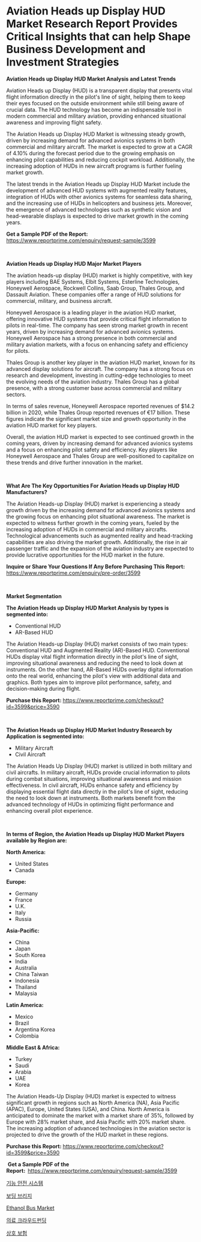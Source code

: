 <p><h1>Aviation Heads up Display HUD Market Research Report Provides Critical Insights that can help Shape Business Development and Investment Strategies</h1></p><p><strong>Aviation Heads up Display HUD Market Analysis and Latest Trends</strong></p>
<p><p>Aviation Heads up Display (HUD) is a transparent display that presents vital flight information directly in the pilot's line of sight, helping them to keep their eyes focused on the outside environment while still being aware of crucial data. The HUD technology has become an indispensable tool in modern commercial and military aviation, providing enhanced situational awareness and improving flight safety.</p><p>The Aviation Heads up Display HUD Market is witnessing steady growth, driven by increasing demand for advanced avionics systems in both commercial and military aircraft. The market is expected to grow at a CAGR of 4.10% during the forecast period due to the growing emphasis on enhancing pilot capabilities and reducing cockpit workload. Additionally, the increasing adoption of HUDs in new aircraft programs is further fueling market growth.</p><p>The latest trends in the Aviation Heads up Display HUD Market include the development of advanced HUD systems with augmented reality features, integration of HUDs with other avionics systems for seamless data sharing, and the increasing use of HUDs in helicopters and business jets. Moreover, the emergence of advanced technologies such as synthetic vision and head-wearable displays is expected to drive market growth in the coming years.</p></p>
<p><strong>Get a Sample PDF of the Report:&nbsp;</strong> <a href="https://www.reportprime.com/enquiry/request-sample/3599">https://www.reportprime.com/enquiry/request-sample/3599</a></p>
<p>&nbsp;</p>
<p><strong>Aviation Heads up Display HUD Major Market Players</strong></p>
<p><p>The aviation heads-up display (HUD) market is highly competitive, with key players including BAE Systems, Elbit Systems, Esterline Technologies, Honeywell Aerospace, Rockwell Collins, Saab Group, Thales Group, and Dassault Aviation. These companies offer a range of HUD solutions for commercial, military, and business aircraft.</p><p>Honeywell Aerospace is a leading player in the aviation HUD market, offering innovative HUD systems that provide critical flight information to pilots in real-time. The company has seen strong market growth in recent years, driven by increasing demand for advanced avionics systems. Honeywell Aerospace has a strong presence in both commercial and military aviation markets, with a focus on enhancing safety and efficiency for pilots.</p><p>Thales Group is another key player in the aviation HUD market, known for its advanced display solutions for aircraft. The company has a strong focus on research and development, investing in cutting-edge technologies to meet the evolving needs of the aviation industry. Thales Group has a global presence, with a strong customer base across commercial and military sectors.</p><p>In terms of sales revenue, Honeywell Aerospace reported revenues of $14.2 billion in 2020, while Thales Group reported revenues of €17 billion. These figures indicate the significant market size and growth opportunity in the aviation HUD market for key players.</p><p>Overall, the aviation HUD market is expected to see continued growth in the coming years, driven by increasing demand for advanced avionics systems and a focus on enhancing pilot safety and efficiency. Key players like Honeywell Aerospace and Thales Group are well-positioned to capitalize on these trends and drive further innovation in the market.</p></p>
<p>&nbsp;</p>
<p><strong>What Are The Key Opportunities For Aviation Heads up Display HUD Manufacturers?</strong></p>
<p><p>The Aviation Heads-up Display (HUD) market is experiencing a steady growth driven by the increasing demand for advanced avionics systems and the growing focus on enhancing pilot situational awareness. The market is expected to witness further growth in the coming years, fueled by the increasing adoption of HUDs in commercial and military aircrafts. Technological advancements such as augmented reality and head-tracking capabilities are also driving the market growth. Additionally, the rise in air passenger traffic and the expansion of the aviation industry are expected to provide lucrative opportunities for the HUD market in the future.</p></p>
<p><strong>Inquire or Share Your Questions If Any Before Purchasing This Report:</strong> <a href="https://www.reportprime.com/enquiry/pre-order/3599">https://www.reportprime.com/enquiry/pre-order/3599</a></p>
<p>&nbsp;</p>
<p><strong>Market Segmentation</strong></p>
<p><strong>The Aviation Heads up Display HUD Market Analysis by types is segmented into:</strong></p>
<p><ul><li>Conventional HUD</li><li>AR-Based HUD</li></ul></p>
<p><p>The Aviation Heads-up Display (HUD) market consists of two main types: Conventional HUD and Augmented Reality (AR)-Based HUD. Conventional HUDs display vital flight information directly in the pilot's line of sight, improving situational awareness and reducing the need to look down at instruments. On the other hand, AR-Based HUDs overlay digital information onto the real world, enhancing the pilot's view with additional data and graphics. Both types aim to improve pilot performance, safety, and decision-making during flight.</p></p>
<p><strong>Purchase this Report:&nbsp;</strong><a href="https://www.reportprime.com/checkout?id=3599&price=3590">https://www.reportprime.com/checkout?id=3599&price=3590</a></p>
<p>&nbsp;</p>
<p><strong>The Aviation Heads up Display HUD Market Industry Research by Application is segmented into:</strong></p>
<p><ul><li>Military Aircraft</li><li>Civil Aircraft</li></ul></p>
<p><p>The Aviation Heads Up Display (HUD) market is utilized in both military and civil aircrafts. In military aircraft, HUDs provide crucial information to pilots during combat situations, improving situational awareness and mission effectiveness. In civil aircraft, HUDs enhance safety and efficiency by displaying essential flight data directly in the pilot's line of sight, reducing the need to look down at instruments. Both markets benefit from the advanced technology of HUDs in optimizing flight performance and enhancing overall pilot experience.</p></p>
<p>&nbsp;</p>
<p><strong>In terms of Region, the Aviation Heads up Display HUD Market Players available by Region are:</strong></p>
<p>
    <p> <strong> North America: </strong>
        <ul>
            <li>United States</li>
            <li>Canada</li>
        </ul>
        </p> 
    <p> <strong> Europe: </strong>
        <ul>
            <li>Germany</li>
            <li>France</li>
            <li>U.K.</li>
            <li>Italy</li>
            <li>Russia</li>
        </ul>
        </p> 
    <p> <strong> Asia-Pacific: </strong>
        <ul>
            <li>China</li>
            <li>Japan</li>
            <li>South Korea</li>
            <li>India</li>
            <li>Australia</li>
            <li>China Taiwan</li>
            <li>Indonesia</li>
            <li>Thailand</li>
            <li>Malaysia</li>
        </ul>
        </p> 
    <p> <strong> Latin America: </strong>
        <ul>
            <li>Mexico</li>
            <li>Brazil</li>
            <li>Argentina Korea</li>
            <li>Colombia</li>
        </ul>
        </p> 
    <p> <strong> Middle East & Africa: </strong>
        <ul>
            <li>Turkey</li>
            <li>Saudi</li>
            <li>Arabia</li>
            <li>UAE</li>
            <li>Korea</li>
        </ul>
    </p>
    </p>
<p><p>The Aviation Heads-Up Display (HUD) market is expected to witness significant growth in regions such as North America (NA), Asia Pacific (APAC), Europe, United States (USA), and China. North America is anticipated to dominate the market with a market share of 35%, followed by Europe with 28% market share, and Asia Pacific with 20% market share. The increasing adoption of advanced technologies in the aviation sector is projected to drive the growth of the HUD market in these regions.</p></p>
<p><strong>Purchase this Report: </strong><a href="https://www.reportprime.com/checkout?id=3599&price=3590">https://www.reportprime.com/checkout?id=3599&price=3590</a></p>
<p>&nbsp;<strong>Get a Sample PDF of the Report:&nbsp;&nbsp;</strong><a href="https://www.reportprime.com/enquiry/request-sample/3599">https://www.reportprime.com/enquiry/request-sample/3599</a></p>
<p><strong></strong></p>
<p><p><a href="https://medium.com/@joespinka88967/2024%EB%85%84%EB%B6%80%ED%84%B0-2031%EB%85%84%EA%B9%8C%EC%A7%80%EC%9D%98-%EA%B8%B0%EA%B0%84-%EB%8F%99%EC%95%88-%EA%B8%B0%EB%8A%A5-%EC%95%88%EC%A0%84-%EC%8B%9C%EC%8A%A4%ED%85%9C-%EC%8B%9C%EC%9E%A5-%EB%B6%84%EC%84%9D-%EB%B0%8F-%EA%B7%9C%EB%AA%A8-%EC%A0%84%EB%A7%9D-d26f30b9f940">기능 안전 시스템</a></p><p><a href="https://medium.com/@rudyswaniafgwski56664/%ED%83%91%EC%8A%B9-%EB%B8%8C%EB%A6%AC%EC%A7%80-%EC%8B%9C%EC%9E%A5-%EC%8B%9C%EC%9E%A5-cagr-%EC%8B%9C%EC%9E%A5-%EB%8F%99%ED%96%A5-%EB%B0%8F-%EC%84%B1%EC%9E%A5-%EC%A0%84%EB%9E%B5%EC%97%90-%EB%8C%80%ED%95%9C-%ED%86%B5%EC%B0%B0%EB%A0%A5-59df7986194e">보딩 브리지</a></p><p><a href="https://issuu.com/reportprime-2/docs/ethanol-bus-market-size-2030.pptx">Ethanol Bus Market</a></p><p><a href="https://github.com/fredrickeglers/Market-Research-Report-List-1/blob/main/871008113661.md">의료 크라우드펀딩</a></p><p><a href="https://github.com/bunxhcci35271755/Market-Research-Report-List-1/blob/main/219805513660.md">상호 보험</a></p></p>